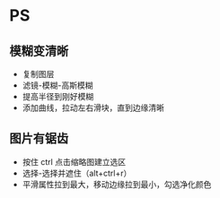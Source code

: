 # PS

## 模糊变清晰

- 复制图层
- 滤镜-模糊-高斯模糊
- 提高半径到刚好模糊
- 添加曲线，拉动左右滑块，直到边缘清晰

## 图片有锯齿

- 按住 ctrl 点击缩略图建立选区
- 选择-选择并遮住（alt+ctrl+r）
- 平滑属性拉到最大，移动边缘拉到最小，勾选净化颜色
